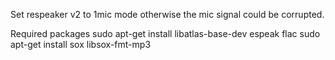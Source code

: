 Set respeaker v2 to 1mic mode otherwise the mic signal could be corrupted.


Required packages
sudo apt-get install libatlas-base-dev espeak flac
sudo apt-get install sox libsox-fmt-mp3


